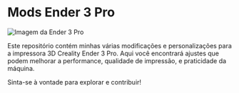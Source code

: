 # Mods Ender 3 Pro

![Imagem da Ender 3 Pro](https://imagens.3dlab.com.br/wp-content/uploads/2020/06/Ender-3-Pro%E4%B8%BB%E5%9B%BE-%E7%99%BD%E5%BA%955.jpg)

Este repositório contém minhas várias modificações e personalizações para a impressora 3D Creality Ender 3 Pro. Aqui você encontrará ajustes que podem melhorar a performance, qualidade de impressão, e praticidade da máquina. 

Sinta-se à vontade para explorar e contribuir!

